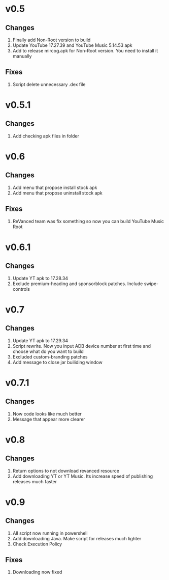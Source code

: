 # v0.5
## Changes
1. Finally add Non-Root version to build
2. Update YouTube 17.27.39 and YouTube Music 5.14.53 apk
3. Add to release mircog.apk for Non-Root version. You need to install it manually

## Fixes
1. Script delete unnecessary .dex file

# v0.5.1
## Changes
1. Add checking apk files in folder

# v0.6
## Changes
1. Add menu that propose install stock apk
2. Add menu that propose uninstall stock apk

## Fixes
1. ReVanced team was fix something so now you can build YouTube Music Root

# v0.6.1 
## Changes
1. Update YT apk to 17.28.34
2. Exclude premium-heading and sponsorblock patches. Include swipe-controls

# v0.7
## Changes
1. Update YT apk to 17.29.34
2. Script rewrite. Now you input ADB device number at first time and choose what do you want to build
3. Excluded custom-branding patches
4. Add message to close jar builiding window

# v0.7.1
## Changes
1. Now code looks like much better
2. Message that appear more clearer

# v0.8
## Changes
1. Return options to not download revanced resource
2. Add downloading YT or YT Music. Its increase speed of publishing releases much faster

# v0.9
## Changes
1. All script now running in powershell
2. Add downloading Java. Make script for releases much lighter
3. Check Execution Policy

## Fixes
1. Downloading now fixed